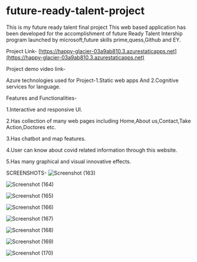 # future-ready-talent-project
This  is my future ready talent final project
This web based application has been developed for the accomplishment of future Ready Talent Intership program launched by microsoft,future skills prime,quess,Github and EY.

Project Link- [https://happy-glacier-03a9ab810.3.azurestaticapps.net](https://happy-glacier-03a9ab810.3.azurestaticapps.net)

Project demo video link-[]()

Azure technologies used for Project-1.Static web apps  And   2.Cognitive services for language.

Features and Functionalities-

1.Interactive and responsive UI.

2.Has collection of many web pages including Home,About us,Contact,Take Action,Doctores etc.

3.Has chatbot and map features.

4.User can know about covid related information through this website.

5.Has many graphical and visual innovative effects.

SCREENSHOTS-
![Screenshot (163)](https://github.com/Rjsunny03/future-ready-talent-project/assets/126224504/82c74a94-3b9a-4796-94d3-b19bf1aaab0e)

![Screenshot (164)](https://github.com/Rjsunny03/future-ready-talent-project/assets/126224504/44121e63-6dde-4a3e-b2a4-fd33616f362e)

![Screenshot (165)](https://github.com/Rjsunny03/future-ready-talent-project/assets/126224504/9775068f-4494-44e5-b3c7-69b211ae9500)

![Screenshot (166)](https://github.com/Rjsunny03/future-ready-talent-project/assets/126224504/10e3779c-0ef0-4ada-8e5f-aa145c6cef20)

![Screenshot (167)](https://github.com/Rjsunny03/future-ready-talent-project/assets/126224504/876cb214-fa38-4599-94a0-863730c79c8c)

![Screenshot (168)](https://github.com/Rjsunny03/future-ready-talent-project/assets/126224504/2be77df9-ffd9-4e17-aad9-7cb60a08257d)

![Screenshot (169)](https://github.com/Rjsunny03/future-ready-talent-project/assets/126224504/1bd709b3-928a-491f-9a98-d2b5a1af3334)

![Screenshot (170)](https://github.com/Rjsunny03/future-ready-talent-project/assets/126224504/ef1e09e1-06b3-436c-8aa7-7a9cde768abd)

